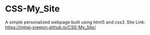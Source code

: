 # CSS-My_Site

A simple personalized webpage built using html5 and css3.
Site Link: https://imtiaj-sreejon.github.io/CSS-My_Site/
